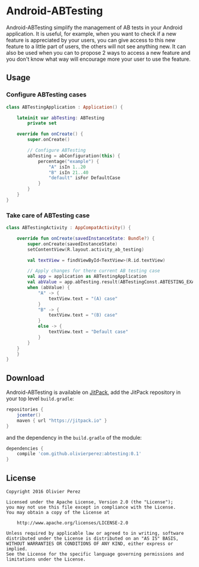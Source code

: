 # Android-ABTesting

Android-ABTesting simplify the management of AB tests in your Android application.
It is useful, for example, when you want to check if a new feature is appreciated by your users, you can give access to this new feature to a little part of users, the others will not see anything new.
It can also be used when you can to propose 2 ways to access a new feature and you don't know what way will encourage more your user to use the feature.

## Usage

### Configure ABTesting cases

```kotlin
class ABTestingApplication : Application() {

    lateinit var abTesting: ABTesting
        private set

    override fun onCreate() {
        super.onCreate()

        // Configure ABTesting
        abTesting = abConfiguration(this) {
            percentage("example") {
                "A" isIn 1..20
                "B" isIn 21..40
                "default" isFor DefaultCase
            }
        }
    }
}
```

### Take care of ABTesting case

```kotlin
class ABTestingActivity : AppCompatActivity() {

    override fun onCreate(savedInstanceState: Bundle?) {
        super.onCreate(savedInstanceState)
        setContentView(R.layout.activity_ab_testing)

        val textView = findViewById<TextView>(R.id.textView)

        // Apply changes for there current AB testing case
        val app = application as ABTestingApplication
        val abValue = app.abTesting.result(ABTestingConst.ABTESTING_EXAMPLE)
        when (abValue) {
            "A" -> {
                textView.text = "(A) case"
            }
            "B" -> {
                textView.text = "(B) case"
            }
            else -> {
                textView.text = "Default case"
            }
        }
    }
    }
}
```

## Download

Android-ABTesting is available on [JitPack](https://jitpack.io/#olivierperez/android-abtesting),
add the JitPack repository in your top level `build.gradle`:
```gradle
repositories {
    jcenter()
    maven { url "https://jitpack.io" }
}
```
and the dependency in the `build.gradle` of the module:

```gradle
dependencies {
    compile 'com.github.olivierperez:abtesting:0.1'
}
```

## License

    Copyright 2016 Olivier Perez

    Licensed under the Apache License, Version 2.0 (the "License");
    you may not use this file except in compliance with the License.
    You may obtain a copy of the License at

        http://www.apache.org/licenses/LICENSE-2.0

    Unless required by applicable law or agreed to in writing, software
    distributed under the License is distributed on an "AS IS" BASIS,
    WITHOUT WARRANTIES OR CONDITIONS OF ANY KIND, either express or implied.
    See the License for the specific language governing permissions and
    limitations under the License.
